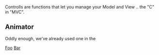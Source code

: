 <!-- # Controls -->

Controlls are functions that let you manage your Model and View .. the "C" in "MVC".

## Animator

Oddly enough, we've already used one in the

[Foo](/config/cleantheme/tutorials//Model)
[Bar](https://code.agentscript.org/config/cleantheme/tutorials//Model)
